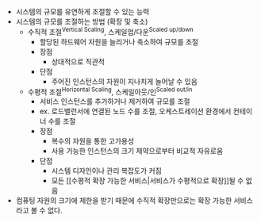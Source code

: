 - 시스템의 규모를 유연하게 조절할 수 있는 능력
- 시스템의 규모를 조절하는 방법 (확장 및 축소)
	- 수직적 조절<sup>Vertical Scaling</sup>, 스케일업/다운<sup>Scaled up/down</sup>
		- 할당된 하드웨어 자원을 늘리거나 축소하여 규모를 조절
		- 장점
			- 상대적으로 직관적
		- 단점
			- 주어진 인스턴스의 자원이 지나치게 늘어날 수 있음
	- 수평적 조절<sup>Horizontal Scaling</sup>, 스케일아웃/인<sup>Scaled out/in</sup>
		- 서비스 인스턴스를 추가하거나 제거하여 규모를 조절
		- ex. 로드밸런서에 연결된 노드 수를 조절, 오케스트레이션 환경에서 컨테이너 수를 조절
		- 장점
			- 복수의 자원을 통한 고가용성
			- 사용 가능한 인스턴스의 크기 제약으로부터 비교적 자유로움
		- 단점
			- 시스템 디자인이나 관리 복잡도가 커짐
			- 모든  [[수평적 확장 가능한 서비스|서비스가 수평적으로 확장]]될 수 없음
- 컴퓨팅 자원의 크기에 제한을 받기 때문에 수직적 확장만으로는 확장 가능한 서비스 라고 볼 수 없다.